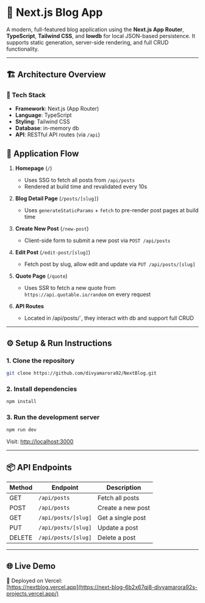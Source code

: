 
# 📝 Next.js Blog App

A modern, full-featured blog application using the **Next.js App Router**, **TypeScript**, **Tailwind CSS**, and **lowdb** for local JSON-based persistence. It supports static generation, server-side rendering, and full CRUD functionality.

---

## 🏗️ Architecture Overview

### 🔧 Tech Stack

- **Framework**: Next.js (App Router)
- **Language**: TypeScript
- **Styling**: Tailwind CSS
- **Database**: in-memory db
- **API**: RESTful API routes (via `/api`)


## 🔁 Application Flow

1. **Homepage** (`/`)  
   - Uses SSG to fetch all posts from `/api/posts`
   - Rendered at build time and revalidated every 10s

2. **Blog Detail Page** (`/posts/[slug]`)  
   - Uses `generateStaticParams` + `fetch` to pre-render post pages at build time

3. **Create New Post** (`/new-post`)  
   - Client-side form to submit a new post via `POST /api/posts`

4. **Edit Post** (`/edit-post/[slug]`)  
   - Fetch post by slug, allow edit and update via `PUT /api/posts/[slug]`

5. **Quote Page** (`/quote`)  
   - Uses SSR to fetch a new quote from `https://api.quotable.io/random` on every request

6. **API Routes**  
   - Located in /api/posts/`, they interact with db and support full CRUD

---

## ⚙️ Setup & Run Instructions

### 1. Clone the repository

```bash
git clone https://github.com/divyamarora92/NextBlog.git
```

### 2. Install dependencies

```bash
npm install
```

### 3. Run the development server

```bash
npm run dev
```

Visit: [http://localhost:3000](http://localhost:3000)

---

## 📦 API Endpoints

| Method | Endpoint            | Description          |
|--------|---------------------|----------------------|
| GET    | `/api/posts`        | Fetch all posts      |
| POST   | `/api/posts`        | Create a new post    |
| GET    | `/api/posts/[slug]` | Get a single post    |
| PUT    | `/api/posts/[slug]` | Update a post        |
| DELETE | `/api/posts/[slug]` | Delete a post        |

---
## 🌐 Live Demo

🔗 Deployed on Vercel:  
[https://nextblog.vercel.app](https://next-blog-6b2x67qj8-divyamarora92s-projects.vercel.app/)

